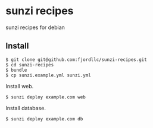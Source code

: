 # sunzi recipes

sunzi recipes for debian

## Install

    $ git clone git@github.com:fjordllc/sunzi-recipes.git
    $ cd sunzi-recipes
    $ bundle
    $ cp sunzi.example.yml sunzi.yml

Install web.

    $ sunzi deploy example.com web

Install database.

    $ sunzi deploy example.com db
